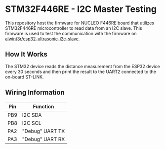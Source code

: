 STM32F446RE - I2C Master Testing
================================

This repository host the firmware for NUCLEO F446RE board that utilizes STM32F446RE microcontroller to read data from an I2C slave.
This firmware is used to test the communication with the firmware on [alwint3r/esp32-ultrasonic-i2c-slave](https://github.com/alwint3r/esp32-ultrasonic-i2c-slave).

## How It Works

The STM32 device reads the distance measurement from the ESP32 device every 30 seconds and then print the result to the UART2 connected to the on-board ST-LINK.

## Wiring Information

Pin | Function
----|-----------------
PB9 | I2C SDA
PB8 | I2C SCL
PA2 | "Debug" UART TX
PA3 | "Debug" UART RX


